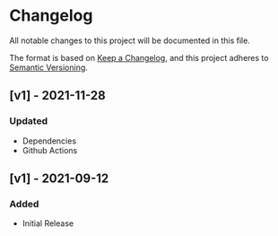 # Changelog
All notable changes to this project will be documented in this file.

The format is based on [Keep a Changelog](https://keepachangelog.com/en/1.0.0/),
and this project adheres to [Semantic Versioning](https://semver.org/spec/v2.0.0.html).

## [v1] - 2021-11-28

### Updated

- Dependencies
- Github Actions

## [v1] - 2021-09-12

### Added

- Initial Release
